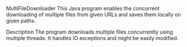 MultiFileDownloader
This Java program enables the concurrent downloading of multiple files from given URLs and saves them locally on given paths.

Description
The program downloads multiple files concurrently using multiple threads.
It handles IO exceptions and might be easily modified.
